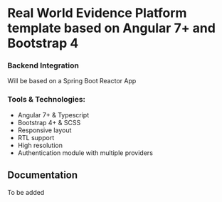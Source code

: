 
# Real World Evidence Platform template based on Angular 7+ and Bootstrap 4

### Backend Integration 
Will be based on a Spring Boot Reactor App

### Tools & Technologies:

- Angular 7+ & Typescript
- Bootstrap 4+ & SCSS
- Responsive layout
- RTL support
- High resolution
- Authentication module with multiple providers

## Documentation
To be added

